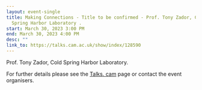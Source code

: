 ```yaml
---
layout: event-single
title: Making Connections - Title to be confirmed - Prof. Tony Zador, Cold
  Spring Harbor Laboratory .
start: March 30, 2023 3:00 PM
end: March 30, 2023 4:00 PM
desc: ""
link_to: https://talks.cam.ac.uk/show/index/128590
---
```

Prof. Tony Zador, Cold Spring Harbor Laboratory.



For further details please see the [Talks. cam](https://talks.cam.ac.uk/talk/index/195388) page or contact the event organisers.
